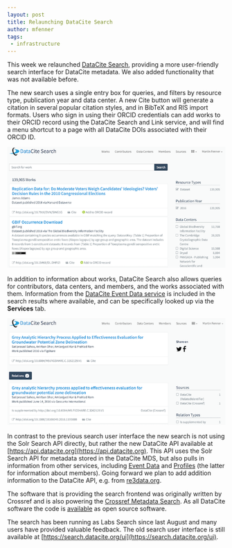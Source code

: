 ```yaml
---
layout: post
title: Relaunching DataCite Search
author: mfenner
tags:
 - infrastructure
---
```


This week we relaunched [DataCite Search](https://search.datacite.org), providing a more user-friendly search interface for DataCite metadata. We also added functionality that was not available before.

The new search uses a single entry box for queries, and filters by resource type, publication year and data center. A new Cite button will generate a citation in several popular citation styles, and in BibTeX and RIS import formats. Users who sign in using their ORCID credentials can add works to their ORCID record using the DataCite Search and Link service, and will find a menu shortcut to a page with all DataCite DOIs associated with their ORCID ID.

![](/assets/images/2016/07/search.png)

In addition to information about works, DataCite Search also allows queries for contributors, data centers, and members, and the works associated with them. Information from the [DataCite Event Data service](https://www.datacite.org/eventdata.html) is included in the search results where available, and can be specifically looked up via the **Services** tab.

![Data Citation Example](/assets/images/2016/07/eventdata.png)

In contrast to the previous search user interface the new search is not using the Solr Search API directly, but rather the new DataCite API available at [https://api.datacite.org](https://api.datacite.org). This API uses the Solr Search API for metadata stored in the DataCite MDS, but also pulls in information from other services, including [Event Data](https://www.datacite.org/eventdata.html) and [Profiles](https://www.datacite.org/profiles.html) (the latter for information about members). Going forward we plan to add addition information to the DataCite API, e.g. from [re3data.org](http://www.re3data.org/).

The software that is providing the search frontend was originally written by Crossref and is also powering the [Crossref Metadata Search](http://search.crossref.org/). As all DataCite software the code is [available](https://github.com/crosscite/doi-metadata-search) as open source software.

The search has been running as Labs Search since last August and many users have provided valuable feedback. The old search user interface is still available at [https://search.datacite.org/ui](https://search.datacite.org/ui).
